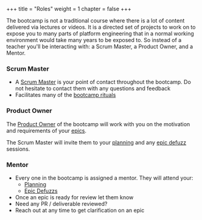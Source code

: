 +++
title = "Roles"
weight = 1
chapter = false
+++

The bootcamp is not a traditional course where there is a lot of content delivered via lectures or videos.
It is a directed set of projects to work on to expose you to many parts of platform engineering that
in a normal working environment would take many years to be exposed to. So instead of a teacher you'll be 
interacting with: a Scrum Master, a Product Owner, and a Mentor.

### Scrum Master

* A [Scrum Master](https://www.scrum.org/resources/what-is-a-scrum-master) is your point of contact throughout the bootcamp. Do not hesitate to contact them with any questions and feedback
* Facilitates many of the [bootcamp rituals](./rituals-artfifacts)

### Product Owner

The [Product Owner](https://www.scrum.org/resources/what-is-a-product-owner) of the bootcamp will work with you on the motivation and requirements of your 
[epics](rituals-artfifacts.md#epic). 

The Scrum Master will invite them to your [planning](./rituals-artfifacts#module-planning) and any [epic defuzz](./rituals-artfifacts#epic-defuzz) sessions. 

### Mentor

* Every one in the bootcamp is assigned a mentor. They will attend your:
  - [Planning](./rituals-artfifacts#module-planning)
  - [Epic Defuzzs](./rituals-artfifacts#epic-defuzz)
* Once an epic is ready for review let them know
* Need any PR / deliverable reviewed?
* Reach out at any time to get clarification on an epic
